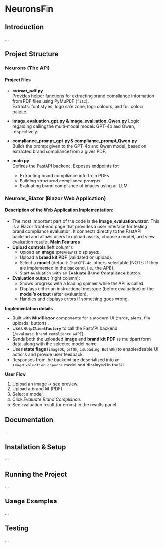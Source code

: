 # NeuronsFin

## Introduction
...

## Project Structure

### Neurons (The API)

#### Project Files
- **extract_pdf.py**  
  Provides helper functions for extracting brand compliance information from PDF files using PyMuPDF (`fitz`).  
  Extracts: font styles, logo safe zone, logo colours, and full colour palette.

- **image_evaluation_gpt.py & image_evaluation_Qwen.py** 
  Logic regarding calling the multi-modal models GPT-4o and Qwen, respectively.

- **compliance_prompt_gpt.py & compliance_prompt_Qwen.py**  
  Builds the prompt given to the GPT-4o and Qwen model, based on extracted brand compliance from a given PDF.

- **main.py**  
  Defines the FastAPI backend. Exposes endpoints for:
  - Extracting brand compliance info from PDFs
  - Building structured compliance prompts
  - Evaluating brand compliance of images using an LLM

### Neurons_Blazor (Blazor Web Application)

#### Description of the Web Application Implementation:

- The most important part of the code is the **image_evaluation.razor**. This is a Blazor front-end page that provides a user interface for testing brand compliance evaluation. It connects directly to the FastAPI backend and allows users to upload assets, choose a model, and view evaluation results.
**Main Features**
- **Upload controls** (left column):
  - Upload an **image** (preview is displayed).
  - Upload a **brand kit PDF** (validated on upload).
  - Select a **model** (default: `ChatGPT-4o`, others selectable (NOTE: If they are implemented in the backend, i.e., the API)).
  - Start evaluation with an **Evaluate Brand Compliance** button.
- **Evaluation output** (right column):
  - Shows progress with a loading spinner while the API is called.
  - Displays either an instructional message (before evaluation) or the **model’s output** (after evaluation).
  - Handles and displays errors if something goes wrong.

**Implementation details**
- Built with **MudBlazor** components for a modern UI (cards, alerts, file uploads, buttons).
- Uses **`HttpClientFactory`** to call the FastAPI backend (`/evaluate_brand_compliance_wAPI`).
- Sends both the uploaded **image** and **brand kit PDF** as multipart form data, along with the selected model name.
- Uses **state flags** (`imageOk`, `pdfOk`, `isLoading`, `BothOk`) to enable/disable UI actions and provide user feedback.
- Responses from the backend are deserialized into an `ImageEvaluationResponse` model and displayed in the UI.

**User Flow**
1. Upload an image → see preview.
2. Upload a brand kit (PDF).
3. Select a model.
4. Click *Evaluate Brand Compliance*.
5. See evaluation result (or errors) in the results panel.




## Documentation
...

## Installation & Setup
...

## Running the Project
...

## Usage Examples
...

## Testing
...

